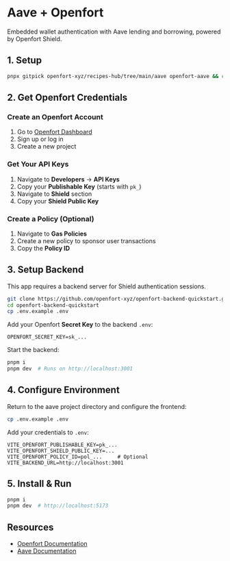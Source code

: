 # Aave + Openfort

Embedded wallet authentication with Aave lending and borrowing, powered by Openfort Shield.

## 1. Setup

```sh
pnpx gitpick openfort-xyz/recipes-hub/tree/main/aave openfort-aave && cd openfort-aave
```

## 2. Get Openfort Credentials

### Create an Openfort Account

1. Go to [Openfort Dashboard](https://dashboard.openfort.io)
2. Sign up or log in
3. Create a new project

### Get Your API Keys

1. Navigate to **Developers** → **API Keys**
2. Copy your **Publishable Key** (starts with `pk_`)
3. Navigate to **Shield** section
4. Copy your **Shield Public Key**

### Create a Policy (Optional)

1. Navigate to **Gas Policies**
2. Create a new policy to sponsor user transactions
3. Copy the **Policy ID**

## 3. Setup Backend

This app requires a backend server for Shield authentication sessions.

```sh
git clone https://github.com/openfort-xyz/openfort-backend-quickstart.git
cd openfort-backend-quickstart
cp .env.example .env
```

Add your Openfort **Secret Key** to the backend `.env`:

```env
OPENFORT_SECRET_KEY=sk_...
```

Start the backend:

```sh
pnpm i
pnpm dev  # Runs on http://localhost:3001
```

## 4. Configure Environment

Return to the aave project directory and configure the frontend:

```sh
cp .env.example .env
```

Add your credentials to `.env`:

```env
VITE_OPENFORT_PUBLISHABLE_KEY=pk_...
VITE_OPENFORT_SHIELD_PUBLIC_KEY=...
VITE_OPENFORT_POLICY_ID=pol_...     # Optional
VITE_BACKEND_URL=http://localhost:3001
```

## 5. Install & Run

```sh
pnpm i
pnpm dev  # http://localhost:5173
```

## Resources

- [Openfort Documentation](https://www.openfort.io/docs)
- [Aave Documentation](https://docs.aave.com)
